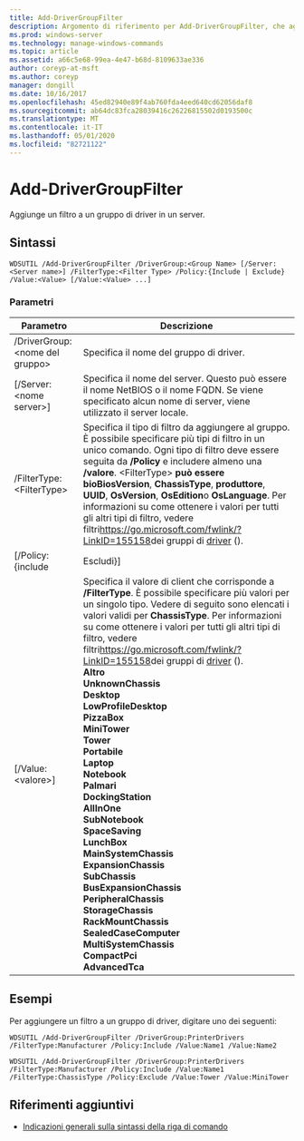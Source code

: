 ```yaml
---
title: Add-DriverGroupFilter
description: Argomento di riferimento per Add-DriverGroupFilter, che aggiunge un filtro a un gruppo di driver in un server.
ms.prod: windows-server
ms.technology: manage-windows-commands
ms.topic: article
ms.assetid: a66c5e68-99ea-4e47-b68d-8109633ae336
author: coreyp-at-msft
ms.author: coreyp
manager: dongill
ms.date: 10/16/2017
ms.openlocfilehash: 45ed82940e89f4ab760fda4eed640cd62056daf8
ms.sourcegitcommit: ab64dc83fca28039416c26226815502d0193500c
ms.translationtype: MT
ms.contentlocale: it-IT
ms.lasthandoff: 05/01/2020
ms.locfileid: "82721122"
---
```

# <a name="add-drivergroupfilter"></a>Add-DriverGroupFilter

Aggiunge un filtro a un gruppo di driver in un server.

## <a name="syntax"></a>Sintassi

```
WDSUTIL /Add-DriverGroupFilter /DriverGroup:<Group Name> [/Server:<Server name>] /FilterType:<Filter Type> /Policy:{Include | Exclude} /Value:<Value> [/Value:<Value> ...]
```

### <a name="parameters"></a>Parametri

|         Parametro          |                                                                                                                                                                                                                                                                                                                                                                                                                                                                            Descrizione                                                                                                                                                                                                                                                                                                                                                                                                                                                                            |
|----------------------------|-------------------------------------------------------------------------------------------------------------------------------------------------------------------------------------------------------------------------------------------------------------------------------------------------------------------------------------------------------------------------------------------------------------------------------------------------------------------------------------------------------------------------------------------------------------------------------------------------------------------------------------------------------------------------------------------------------------------------------------------------------------------------------------------------------------------------------------------------------------------------------------------------------------------------------------------------------------------|
| /DriverGroup:\<nome del gruppo> |                                                                                                                                                                                                                                                                                                                                                                                                                                                              Specifica il nome del gruppo di driver.                                                                                                                                                                                                                                                                                                                                                                                                                                                              |
|  [/Server:\<nome server>]  |                                                                                                                                                                                                                                                                                                                                                                                                               Specifica il nome del server. Questo può essere il nome NetBIOS o il nome FQDN. Se viene specificato alcun nome di server, viene utilizzato il server locale.                                                                                                                                                                                                                                                                                                                                                                                                               |
| /FilterType:\<FilterType>  |                                                                                                                                                                                                   Specifica il tipo di filtro da aggiungere al gruppo. È possibile specificare più tipi di filtro in un unico comando. Ogni tipo di filtro deve essere seguita da **/Policy** e includere almeno una **/valore**. \<FilterType> **può essere** **bioBiosVersion**, **ChassisType**, **produttore**, **UUID**, **OsVersion**, **OsEdition**o **OsLanguage**. Per informazioni su come ottenere i valori per tutti gli altri tipi di filtro, vedere filtri<https://go.microsoft.com/fwlink/?LinkID=155158>dei gruppi di [driver](https://go.microsoft.com/fwlink/?LinkID=155158) ().                                                                                                                                                                                                    |
|     [/Policy: {include      |                                                                                                                                                                                                                                                                                                                                                                                                                                                                             Escludi}]                                                                                                                                                                                                                                                                                                                                                                                                                                                                             |
|     [/Value:\<valore>]      | Specifica il valore di client che corrisponde a **/FilterType**. È possibile specificare più valori per un singolo tipo. Vedere di seguito sono elencati i valori validi per **ChassisType**. Per informazioni su come ottenere i valori per tutti gli altri tipi di filtro, vedere filtri<https://go.microsoft.com/fwlink/?LinkID=155158>dei gruppi di [driver](https://go.microsoft.com/fwlink/?LinkID=155158) ().</br>**Altro**</br>**UnknownChassis**</br>**Desktop**</br>**LowProfileDesktop**</br>**PizzaBox**</br>**MiniTower**</br>**Tower**</br>**Portabile**</br>**Laptop**</br>**Notebook**</br>**Palmari**</br>**DockingStation**</br>**AllInOne**</br>**SubNotebook**</br>**SpaceSaving**</br>**LunchBox**</br>**MainSystemChassis**</br>**ExpansionChassis**</br>**SubChassis**</br>**BusExpansionChassis**</br>**PeripheralChassis**</br>**StorageChassis**</br>**RackMountChassis**</br>**SealedCaseComputer**</br>**MultiSystemChassis**</br>**CompactPci**</br>**AdvancedTca** |

## <a name="examples"></a>Esempi

Per aggiungere un filtro a un gruppo di driver, digitare uno dei seguenti:
```
WDSUTIL /Add-DriverGroupFilter /DriverGroup:PrinterDrivers /FilterType:Manufacturer /Policy:Include /Value:Name1 /Value:Name2
```
```
WDSUTIL /Add-DriverGroupFilter /DriverGroup:PrinterDrivers /FilterType:Manufacturer /Policy:Include /Value:Name1 /FilterType:ChassisType /Policy:Exclude /Value:Tower /Value:MiniTower
```

## <a name="additional-references"></a>Riferimenti aggiuntivi

- [Indicazioni generali sulla sintassi della riga di comando](command-line-syntax-key.md)

